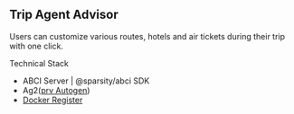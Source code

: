 ## Trip Agent Advisor

Users can customize various routes, hotels and air tickets during their trip with one click. 


Technical Stack
* ABCI Server |  @sparsity/abci SDK
* Ag2([prv Autogen](https://github.com/ag2ai/ag2))
* [Docker Register](https://sparsity.gitbook.io/sparsity-platform/app-deployment/spin-contracts) 

